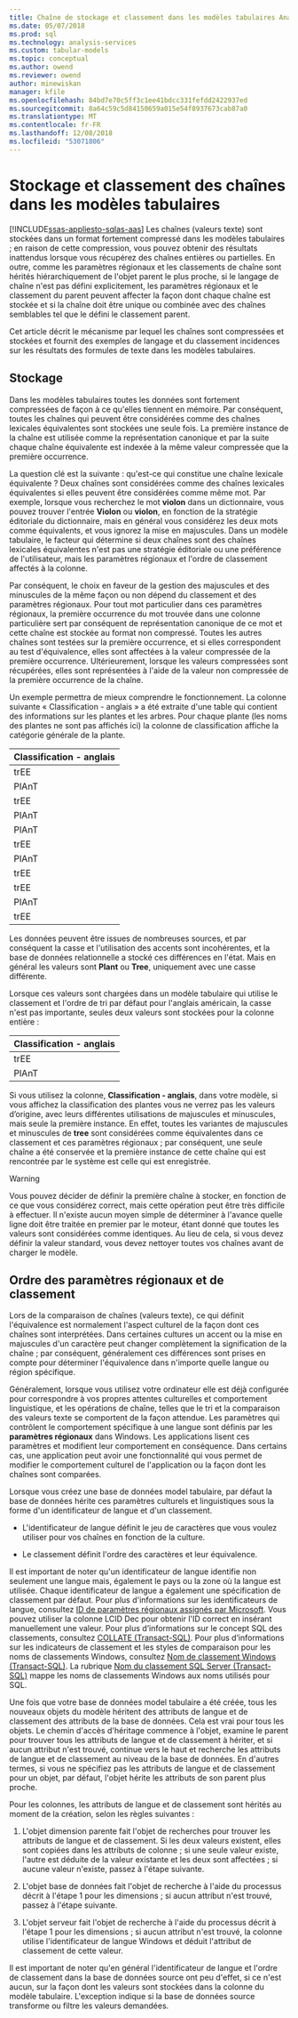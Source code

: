 ```yaml
---
title: Chaîne de stockage et classement dans les modèles tabulaires Analysis Services | Microsoft Docs
ms.date: 05/07/2018
ms.prod: sql
ms.technology: analysis-services
ms.custom: tabular-models
ms.topic: conceptual
ms.author: owend
ms.reviewer: owend
author: minewiskan
manager: kfile
ms.openlocfilehash: 84bd7e70c5ff3c1ee41bdcc331fefdd2422937ed
ms.sourcegitcommit: 8a64c59c5d84150659a015e54f8937673cab87a0
ms.translationtype: MT
ms.contentlocale: fr-FR
ms.lasthandoff: 12/08/2018
ms.locfileid: "53071806"
---
```

# <a name="string-storage-and-collation-in-tabular-models"></a>Stockage et classement des chaînes dans les modèles tabulaires
[!INCLUDE[ssas-appliesto-sqlas-aas](../../includes/ssas-appliesto-sqlas-aas.md)]
  Les chaînes (valeurs texte) sont stockées dans un format fortement compressé dans les modèles tabulaires ; en raison de cette compression, vous pouvez obtenir des résultats inattendus lorsque vous récupérez des chaînes entières ou partielles. En outre, comme les paramètres régionaux et les classements de chaîne sont hérités hiérarchiquement de l'objet parent le plus proche, si le langage de chaîne n'est pas défini explicitement, les paramètres régionaux et le classement du parent peuvent affecter la façon dont chaque chaîne est stockée et si la chaîne doit être unique ou combinée avec des chaînes semblables tel que le défini le classement parent.  
  
 Cet article décrit le mécanisme par lequel les chaînes sont compressées et stockées et fournit des exemples de langage et du classement incidences sur les résultats des formules de texte dans les modèles tabulaires.  
  
## <a name="storage"></a>Stockage  
 Dans les modèles tabulaires toutes les données sont fortement compressées de façon à ce qu'elles tiennent en mémoire. Par conséquent, toutes les chaînes qui peuvent être considérées comme des chaînes lexicales équivalentes sont stockées une seule fois. La première instance de la chaîne est utilisée comme la représentation canonique et par la suite chaque chaîne équivalente est indexée à la même valeur compressée que la première occurrence.  
  
 La question clé est la suivante : qu'est-ce qui constitue une chaîne lexicale équivalente ? Deux chaînes sont considérées comme des chaînes lexicales équivalentes si elles peuvent être considérées comme même mot. Par exemple, lorsque vous recherchez le mot **violon** dans un dictionnaire, vous pouvez trouver l'entrée **Violon** ou **violon**, en fonction de la stratégie éditoriale du dictionnaire, mais en général vous considérez les deux mots comme équivalents, et vous ignorez la mise en majuscules. Dans un modèle tabulaire, le facteur qui détermine si deux chaînes sont des chaînes lexicales équivalentes n'est pas une stratégie éditoriale ou une préférence de l'utilisateur, mais les paramètres régionaux et l'ordre de classement affectés à la colonne.  
  
 Par conséquent, le choix en faveur de la gestion des majuscules et des minuscules de la même façon ou non dépend du classement et des paramètres régionaux. Pour tout mot particulier dans ces paramètres régionaux, la première occurrence du mot trouvée dans une colonne particulière sert par conséquent de représentation canonique de ce mot et cette chaîne est stockée au format non compressé.  Toutes les autres chaînes sont testées sur la première occurrence, et si elles correspondent au test d'équivalence, elles sont affectées à la valeur compressée de la première occurrence. Ultérieurement, lorsque les valeurs compressées sont récupérées, elles sont représentées à l'aide de la valeur non compressée de la première occurrence de la chaîne.  
  
 Un exemple permettra de mieux comprendre le fonctionnement. La colonne suivante « Classification - anglais » a été extraite d'une table qui contient des informations sur les plantes et les arbres. Pour chaque plante (les noms des plantes ne sont pas affichés ici) la colonne de classification affiche la catégorie générale de la plante.  
  
|Classification - anglais|  
|-------------------------------|  
|trEE|  
|PlAnT|  
|trEE|  
|PlAnT|  
|PlAnT|  
|trEE|  
|PlAnT|  
|trEE|  
|trEE|  
|PlAnT|  
|trEE|  
  
 Les données peuvent être issues de nombreuses sources, et par conséquent la casse et l'utilisation des accents sont incohérentes, et la base de données relationnelle a stocké ces différences en l'état. Mais en général les valeurs sont **Plant** ou **Tree**, uniquement avec une casse différente.  
  
 Lorsque ces valeurs sont chargées dans un modèle tabulaire qui utilise le classement et l'ordre de tri par défaut pour l'anglais américain, la casse n'est pas importante, seules deux valeurs sont stockées pour la colonne entière :  
  
|Classification - anglais|  
|-------------------------------|  
|trEE|  
|PlAnT|  
  
 Si vous utilisez la colonne, **Classification - anglais**, dans votre modèle, si vous affichez la classification des plantes vous ne verrez pas les valeurs d’origine, avec leurs différentes utilisations de majuscules et minuscules, mais seule la première instance. En effet, toutes les variantes de majuscules et minuscules de **tree** sont considérées comme équivalentes dans ce classement et ces paramètres régionaux ; par conséquent, une seule chaîne a été conservée et la première instance de cette chaîne qui est rencontrée par le système est celle qui est enregistrée.  
  
> [!WARNING]  
>  Vous pouvez décider de définir la première chaîne à stocker, en fonction de ce que vous considérez correct, mais cette opération peut être très difficile à effectuer. Il n'existe aucun moyen simple de déterminer à l'avance quelle ligne doit être traitée en premier par le moteur, étant donné que toutes les valeurs sont considérées comme identiques. Au lieu de cela, si vous devez définir la valeur standard, vous devez nettoyer toutes vos chaînes avant de charger le modèle.  
  
## <a name="locale-and-collation-order"></a>Ordre des paramètres régionaux et de classement  
 Lors de la comparaison de chaînes (valeurs texte), ce qui définit l'équivalence est normalement l'aspect culturel de la façon dont ces chaînes sont interprétées. Dans certaines cultures un accent ou la mise en majuscules d'un caractère peut changer complètement la signification de la chaîne ; par conséquent, généralement ces différences sont prises en compte pour déterminer l'équivalence dans n'importe quelle langue ou région spécifique.  
  
 Généralement, lorsque vous utilisez votre ordinateur elle est déjà configurée pour correspondre à vos propres attentes culturelles et comportement linguistique, et les opérations de chaîne, telles que le tri et la comparaison des valeurs texte se comportent de la façon attendue. Les paramètres qui contrôlent le comportement spécifique à une langue sont définis par les **paramètres régionaux** dans Windows. Les applications lisent ces paramètres et modifient leur comportement en conséquence. Dans certains cas, une application peut avoir une fonctionnalité qui vous permet de modifier le comportement culturel de l'application ou la façon dont les chaînes sont comparées.  
  
 Lorsque vous créez une base de données model tabulaire, par défaut la base de données hérite ces paramètres culturels et linguistiques sous la forme d'un identificateur de langue et d'un classement.  
  
-   L'identificateur de langue définit le jeu de caractères que vous voulez utiliser pour vos chaînes en fonction de la culture.  
  
-   Le classement définit l'ordre des caractères et leur équivalence.  
  
 Il est important de noter qu'un identificateur de langue identifie non seulement une langue mais, également le pays ou la zone où la langue est utilisée. Chaque identificateur de langue a également une spécification de classement par défaut. Pour plus d'informations sur les identificateurs de langue, consultez [ID de paramètres régionaux assignés par Microsoft](http://msdn.microsoft.com/goglobal/bb964664.aspx). Vous pouvez utiliser la colonne LCID Dec pour obtenir l'ID correct en insérant manuellement une valeur. Pour plus d’informations sur le concept SQL des classements, consultez [COLLATE &#40;Transact-SQL&#41;](../../t-sql/statements/collations.md). Pour plus d’informations sur les indicateurs de classement et les styles de comparaison pour les noms de classements Windows, consultez [Nom de classement Windows &#40;Transact-SQL&#41;](../../t-sql/statements/windows-collation-name-transact-sql.md). La rubrique [Nom du classement SQL Server &#40;Transact-SQL&#41;](../../t-sql/statements/sql-server-collation-name-transact-sql.md) mappe les noms de classements Windows aux noms utilisés pour SQL.  
  
 Une fois que votre base de données model tabulaire a été créée, tous les nouveaux objets du modèle héritent des attributs de langue et de classement des attributs de la base de données. Cela est vrai pour tous les objets. Le chemin d'accès d'héritage commence à l'objet, examine le parent pour trouver tous les attributs de langue et de classement à hériter, et si aucun attribut n'est trouvé, continue vers le haut et recherche les attributs de langue et de classement au niveau de la base de données. En d'autres termes, si vous ne spécifiez pas les attributs de langue et de classement pour un objet, par défaut, l'objet hérite les attributs de son parent plus proche.  
  
 Pour les colonnes, les attributs de langue et de classement sont hérités au moment de la création, selon les règles suivantes :  
  
1.  L'objet dimension parente fait l'objet de recherches pour trouver les attributs de langue et de classement. Si les deux valeurs existent, elles sont copiées dans les attributs de colonne ; si une seule valeur existe, l'autre est déduite de la valeur existante et les deux sont affectées ; si aucune valeur n'existe, passez à l'étape suivante.  
  
2.  L'objet base de données fait l'objet de recherche à l'aide du processus décrit à l'étape 1 pour les dimensions ; si aucun attribut n'est trouvé, passez à l'étape suivante.  
  
3.  L'objet serveur fait l'objet de recherche à l'aide du processus décrit à l'étape 1 pour les dimensions ; si aucun attribut n'est trouvé, la colonne utilise l'identificateur de langue Windows et déduit l'attribut de classement de cette valeur.  
  
 Il est important de noter qu'en général l'identificateur de langue et l'ordre de classement dans la base de données source ont peu d'effet, si ce n'est aucun, sur la façon dont les valeurs sont stockées dans la colonne du modèle tabulaire. L'exception indique si la base de données source transforme ou filtre les valeurs demandées.  
  
  
